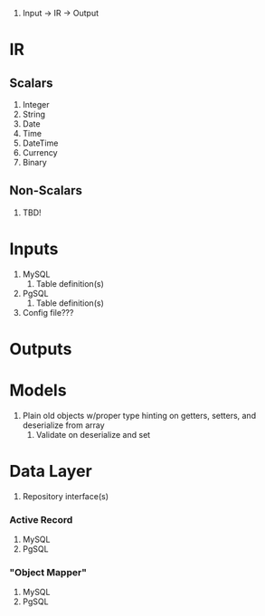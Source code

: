 1. Input -> IR -> Output

# IR
## Scalars
1. Integer
1. String
1. Date
1. Time
1. DateTime
1. Currency
1. Binary

## Non-Scalars
1. TBD!

# Inputs
1. MySQL
   1. Table definition(s)
2. PgSQL
   1. Table definition(s)
3. Config file???

# Outputs
# Models
1. Plain old objects w/proper type hinting on getters, setters, and deserialize from array
   1. Validate on deserialize and set

# Data Layer
1. Repository interface(s)
### Active Record
1. MySQL
2. PgSQL

### "Object Mapper"
1. MySQL
2. PgSQL
